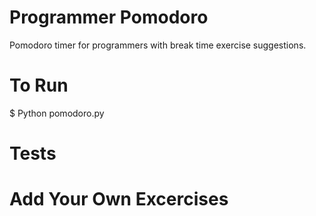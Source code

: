 # Programmer Pomodoro
Pomodoro timer for programmers with break time exercise suggestions.

# To Run
$ Python pomodoro.py

# Tests

# Add Your Own Excercises 
